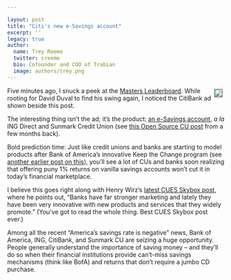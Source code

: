 ```yaml
---

layout: post
title: "Citi's new e-Savings account"
excerpt: ''
legacy: true
author:
  name: Trey Reeme
  twitter: creeme
  bio: Cofounder and COO of Trabian
  image: authors/trey.png
---
```


<p><a href="http://direct.citibank.com/CBOL/06/esavings/default.htm"><img src="/images/legacy/citi_ad.gif" style="float:right; border: 2px solid #999999; margin: 4px;"></a>Five minutes ago, I snuck a peek at the <a href="http://www.golfweb.com/tournaments/masters/leaderboard">Masters Leaderboard</a>.  While rooting for David Duval to find his swing again, I noticed the CitiBank ad shown beside this post.</p>
<p>The interesting thing isn&#8217;t the ad; it&#8217;s the product: <a href="http://direct.citibank.com/CBOL/06/esavings/default.htm">an e-Savings account</a>, <em>a la</em> ING Direct and Sunmark Credit Union (see <a href="http://www.opensourcecu.com/articles/2006/01/04/consumers-spending-not-saving">this Open Source CU post</a> from a few months back).</p>
<p>Bold prediction time:  Just like credit unions and banks are starting to model products after Bank of America&#8217;s innovative Keep the Change program (see <a href="http://www.opensourcecu.com/articles/2005/09/28/keep-the-change-promo-from-bofa">another earlier post on this</a>),  you&#8217;ll see a lot of CUs and banks soon realizing that offering puny 1% returns on vanilla savings accounts won&#8217;t cut it in today&#8217;s financial marketplace.</p>
<p>I believe this goes right along with Henry Wirz&#8217;s <a href="http://cuesskybox.typepad.com/skybox/2006/04/cu_regulations_.html">latest <span class="caps">CUES</span> Skybox post</a>, where he points out, &#8220;Banks have far stronger marketing and lately they have been very innovative with new products and services that they widely promote.&#8221; (You&#8217;ve got to read the whole thing.  Best <span class="caps">CUES</span> Skybox post ever.)</p>
<p>Among all the recent &#8220;America&#8217;s savings rate is negative&#8221; news, Bank of America, <span class="caps">ING</span>, CitiBank, and Sunmark CU are seizing a huge opportunity.  People generally understand the importance of saving money &#8211; and they&#8217;ll do so when their financial institutions provide can&#8217;t-miss savings mechanisms (think like BofA) and returns that don&#8217;t require a jumbo CD purchase.</p>